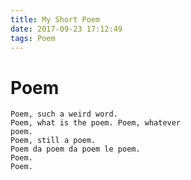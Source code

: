 ```yaml
---
title: My Short Poem
date: 2017-09-23 17:12:49
tags: Poem
---
```

# Poem




    Poem, such a weird word. 
    Poem, what is the poem. Poem, whatever 
    poem. 
    Poem, still a poem. 
    Poem da poem da poem le poem. 
    Poem.
    Poem. 